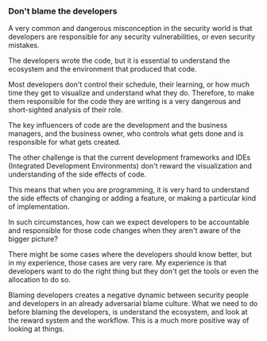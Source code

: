 ### Don't blame the developers

A very common and dangerous misconception in the security world is that developers are responsible for any security vulnerabilities, or even security mistakes. 

The developers wrote the code, but it is essential to understand the ecosystem and the environment that produced that code.

Most developers don't control their schedule, their learning, or how much time they get to visualize and understand what they do. Therefore, to make them responsible for the code they are writing is a very dangerous and short-sighted analysis of their role. 

The key influencers of code are the development and the business managers, and the business owner, who controls what gets done and is responsible for what gets created.

The other challenge is that the current development frameworks and IDEs (Integrated Development Environments) don't reward the visualization and understanding of the side effects of code. 

This means that when you are programming, it is very hard to understand the side effects of changing or adding a feature, or making a particular kind of implementation.

In such circumstances, how can we expect developers to be accountable and responsible for those code changes when they aren't aware of the bigger picture?

There might be some cases where the developers should know better, but in my experience, those cases are very rare. My experience is that developers want to do the right thing but they don't get the tools or even the allocation to do so.

Blaming developers creates a negative dynamic between security people and developers in an already adversarial blame culture. What we need to do before blaming the developers, is understand the ecosystem, and look at the reward system and the workflow. This is a much more positive way of looking at things.
